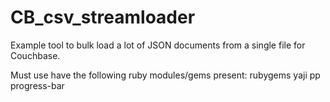 # CB_csv_streamloader 
Example tool to bulk load a lot of JSON documents from a single file for Couchbase.   

Must use have the following ruby modules/gems present:
rubygems
yaji
pp
progress-bar
